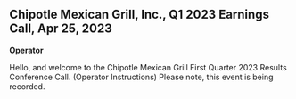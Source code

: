 ## Chipotle Mexican Grill, Inc., Q1 2023 Earnings Call, Apr 25, 2023

**Operator**

Hello, and welcome to the Chipotle Mexican Grill First Quarter 2023 Results Conference Call. (Operator Instructions) Please note, this event is being recorded.
